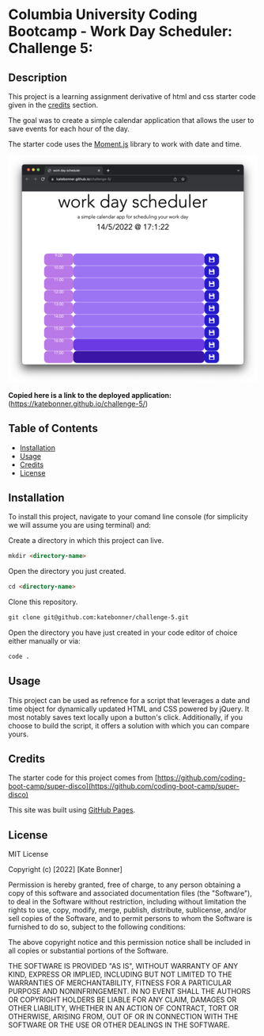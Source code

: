 # Columbia University Coding Bootcamp - Work Day Scheduler: Challenge 5: 

## Description

This project is a learning assignment derivative of html and css starter code given in the [credits](#credits) section. 

The goal was to create a simple calendar application that allows the user to save events for each hour of the day. 

The starter code uses the [Moment.js](https://momentjs.com/) library to work with date and time.

![work day scheduler site](/Assets/scheduler.png)


**Copied here is a link to the deployed application:**
(https://katebonner.github.io/challenge-5/)


## Table of Contents 

* [Installation](#installation)
* [Usage](#usage)
* [Credits](#credits)
* [License](#license)


## Installation

To install this project, navigate to your comand line console (for simplicity we will assume you are using terminal) and:

Create a directory in which this project can live.
```md
mkdir <directory-name>
```
Open the directory you just created.
```md
cd <directory-name>
```
Clone this repository.
```md
git clone git@github.com:katebonner/challenge-5.git
```
Open the directory you have just created in your code editor of choice either manually or via:
```md
code .
```

## Usage

This project can be used as refrence for a script that leverages a date and time object for dynamically updated HTML and CSS powered by jQuery. It most notably saves text locally upon a button's click. Additionally, if you choose to build the script, it offers a solution with which you can compare yours.


## Credits

The starter code for this project comes from [https://github.com/coding-boot-camp/super-disco](https://github.com/coding-boot-camp/super-disco)

This site was built using [GitHub Pages](https://pages.github.com/).


## License

MIT License

Copyright (c) [2022] [Kate Bonner]

Permission is hereby granted, free of charge, to any person obtaining a copy
of this software and associated documentation files (the "Software"), to deal
in the Software without restriction, including without limitation the rights
to use, copy, modify, merge, publish, distribute, sublicense, and/or sell
copies of the Software, and to permit persons to whom the Software is
furnished to do so, subject to the following conditions:

The above copyright notice and this permission notice shall be included in all
copies or substantial portions of the Software.

THE SOFTWARE IS PROVIDED "AS IS", WITHOUT WARRANTY OF ANY KIND, EXPRESS OR
IMPLIED, INCLUDING BUT NOT LIMITED TO THE WARRANTIES OF MERCHANTABILITY,
FITNESS FOR A PARTICULAR PURPOSE AND NONINFRINGEMENT. IN NO EVENT SHALL THE
AUTHORS OR COPYRIGHT HOLDERS BE LIABLE FOR ANY CLAIM, DAMAGES OR OTHER
LIABILITY, WHETHER IN AN ACTION OF CONTRACT, TORT OR OTHERWISE, ARISING FROM,
OUT OF OR IN CONNECTION WITH THE SOFTWARE OR THE USE OR OTHER DEALINGS IN THE
SOFTWARE.


